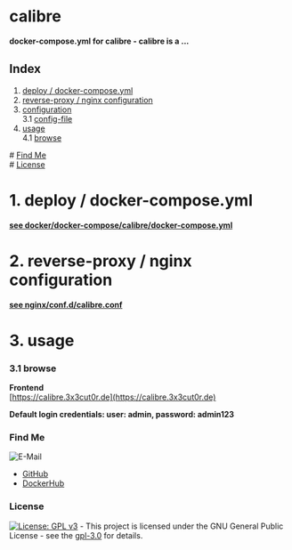 # calibre

**docker-compose.yml for calibre - calibre is a ...**  

## Index

1. [deploy / docker-compose.yml](#deploy)  
2. [reverse-proxy / nginx configuration](#reverse-proxy)  
3. [configuration](#configuration)  
  3.1 [config-file](#config-file)  
4. [usage](#usage)  
  4.1 [browse](#browse)  

\# [Find Me](#findme)  
\# [License](#license)  

# 1. deploy / docker-compose.yml <a name="deploy"></a>  
**[see docker/docker-compose/calibre/docker-compose.yml](https://github.com/3x3cut0r/vps/blob/main/docker/docker-compose/calibre/docker-compose.yml)**  

# 2. reverse-proxy / nginx configuration <a name="reverse-proxy"></a>  
**[see nginx/conf.d/calibre.conf](https://github.com/3x3cut0r/vps/blob/main/nginx/conf.d/calibre.conf)**  

# 3. usage <a name="usage"></a>  

### 3.1 browse <a name="browse"></a>  
**Frontend**  
[https://calibre.3x3cut0r.de](https://calibre.3x3cut0r.de)  

**Default login credentials: user: admin, password: admin123**  

### Find Me <a name="findme"></a>

![E-Mail](https://img.shields.io/badge/E--Mail-executor55%40gmx.de-red)
* [GitHub](https://github.com/3x3cut0r)
* [DockerHub](https://hub.docker.com/u/3x3cut0r)

### License <a name="license"></a>

[![License: GPL v3](https://img.shields.io/badge/License-GPLv3-blue.svg)](https://www.gnu.org/licenses/gpl-3.0) - This project is licensed under the GNU General Public License - see the [gpl-3.0](https://www.gnu.org/licenses/gpl-3.0.en.html) for details.
